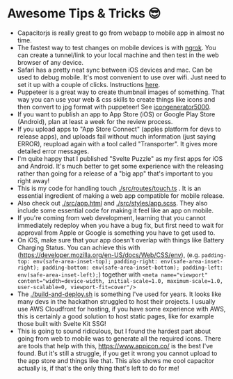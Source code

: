 # Awesome Tips & Tricks 😎

- Capacitorjs is really great to go from webapp to mobile app in almost no time.
- The fastest way to test changes on mobile devices is with [ngrok](https://ngrok.com/). You can create a tunnel/link to your local machine and then test in the web browser of any device.
- Safari has a pretty neat sync between iOS devices and mac. Can be used to debug mobile. It's most convenient to use over wifi. Just need to set it up with a couple of clicks. Instructions [here](https://www.youtube.com/watch?v=o4ZmD7asfpQ).
- Puppeteer is a great way to create thumbnail images of something. That way you can use your web & css skills to create things like icons and then convert to jpg format with puppeteer! See [icongenerator5000](./generators/icongenerator5000.ts).
- If you want to publish an app to App Store (iOS) or Google Play Store (Android), plan at least a week for the review process.
- If you upload apps to "App Store Connect" (apples platform for devs to release apps), and uploads fail without much information (just saying ERROR), reupload again with a tool called "Transporter". It gives more detailed error messages.
- I'm quite happy that I published "Svelte Puzzle" as my first apps for iOS and Android. It's much better to get some experience with the releasing rather than going for a release of a "big app" that's important to you right away!
- This is my code for handling touch [./src/routes/touch.ts](./src/routes/touch.ts) . It is an essential ingredient of making a web app compatible for mobile release.
- Also check out [./src/app.html](./src/app.html) and [./src/styles/app.scss](./src/styles/app.scss). They also include some essential code for making it feel like an app on mobile.
- If you're coming from web development, learning that you cannot immediately redeploy when you have a bug fix, but first need to wait for approval from Apple or Google is something you have to get used to.
- On iOS, make sure that your app doesn't overlap with things like Battery Charging Status. You can achieve this with (https://developer.mozilla.org/en-US/docs/Web/CSS/env), (e.g. `padding-top: env(safe-area-inset-top); padding-right: env(safe-area-inset-right); padding-bottom: env(safe-area-inset-bottom); padding-left: env(safe-area-inset-left);`) together with `<meta name="viewport" content="width=device-width, initial-scale=1.0, maximum-scale=1.0, user-scalable=0, viewport-fit=cover"/>`
- The [./build-and-deploy.sh](./build-and-deploy.sh) is something I've used for years. It looks like many devs in the hackathon struggled to host their projects. I usually use AWS Cloudfront for hosting, if you have some experience with AWS, this is certainly a good solution to host static pages, like for example those built with Svelte Kit SSG!
- This is going to sound ridiculous, but I found the hardest part about going from web to mobile was to generate all the required icons. There are tools that help with this, https://www.appicon.co/ is the best I've found. But it's still a struggle, if you get it wrong you cannot upload to the app store and things like that. This also shows me cool capacitor actually is, if that's the only thing that's left to do for me!

